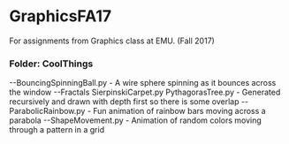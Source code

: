 # GraphicsFA17
For assignments from Graphics class at EMU. (Fall 2017)

### Folder: CoolThings
--BouncingSpinningBall.py - A wire sphere spinning as it bounces across the window
--Fractals
    SierpinskiCarpet.py
    PythagorasTree.py - Generated recursively and drawn with depth first so there is some overlap
--ParabolicRainbow.py - Fun animation of rainbow bars moving across a parabola
--ShapeMovement.py - Animation of random colors moving through a pattern in a grid
